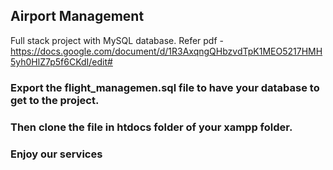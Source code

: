 ## Airport Management
Full stack project with MySQL database.
Refer pdf -https://docs.google.com/document/d/1R3AxqngQHbzvdTpK1MEO5217HMH5yh0HlZ7p5f6CKdI/edit#
### Export the flight_managemen.sql file to have your database to get to the project.
### Then clone the file in htdocs folder of your xampp folder.
### Enjoy our services
